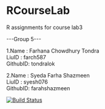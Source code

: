 # RCourseLab
R assignments for course lab3

---Group 5---

1.Name    : Farhana Chowdhury Tondra                         
  LiuID   : farch587        
  GithubID: tondralok   
  
2.Name    : Syeda Farha Shazmeen     
  LiuID   : syesh076   
  GithubID: farahshazmeen  

[![Build Status](https://travis-ci.org/tondralok/RCourseLab.svg?branch=master)](https://travis-ci.org/tondralok/RCourseLab)
